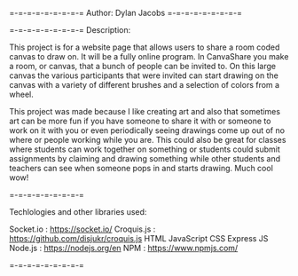 =-=-=-=-=-=-=-=-=
Author: Dylan Jacobs
=-=-=-=-=-=-=-=-=

=-=-=-=-=-=-=-=-=
Description:

This project is for a website page that allows users to share a room coded canvas to draw on. It will be a fully online program. In CanvaShare you make a room, or canvas, that a bunch of people can be invited to. On this large canvas the various participants that were invited can start drawing on the canvas with a variety of different brushes and a selection of colors from a wheel.

This project was made because I like creating art and also that sometimes art can be more fun if you have someone to share it with or someone to work on it with you or even periodically seeing drawings come up out of no where or people working while you are. This could also be great for classes where students can work together on something or students could submit assignments by claiming and drawing something while other students and teachers can see when someone pops in and starts drawing. Much cool wow!

=-=-=-=-=-=-=-=-=

Techlologies and other libraries used:

Socket.io : https://socket.io/ 
Croquis.js : https://github.com/disjukr/croquis.js
HTML
JavaScript
CSS
Express JS
Node.js : https://nodejs.org/en
NPM : https://www.npmjs.com/

=-=-=-=-=-=-=-=-=

